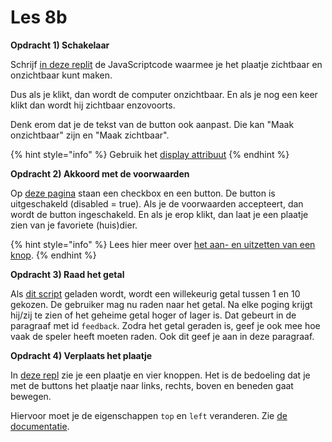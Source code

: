 # Les 8b

**Opdracht 1) Schakelaar**

Schrijf [in deze replit](https://replit.com/@mevrHermans/pidk-k4-m2-l8-opdracht-1) de JavaScriptcode waarmee je het plaatje zichtbaar en onzichtbaar kunt maken.

Dus als je klikt, dan wordt de computer onzichtbaar. En als je nog een keer klikt dan wordt hij zichtbaar enzovoorts.

Denk erom dat je de tekst van de button ook aanpast. Die kan "Maak onzichtbaar" zijn en "Maak zichtbaar".

{% hint style="info" %}
Gebruik het [display attribuut](https://www.w3schools.com/cssref/pr\_class\_display.asp)
{% endhint %}

**Opdracht 2) Akkoord met de voorwaarden**

Op [deze pagina](https://replit.com/@mevrHermans/pidk-k4-m2-l8-opdracht-2) staan een checkbox en een button. De button is uitgeschakeld (disabled = true). Als je de voorwaarden accepteert, dan wordt de button ingeschakeld. En als je erop klikt, dan laat je een plaatje zien van je favoriete (huis)dier.

{% hint style="info" %}
Lees hier meer over [het aan- en uitzetten van een knop](https://www.w3schools.com/jsref/prop\_pushbutton\_disabled.asp).
{% endhint %}

**Opdracht 3) Raad het getal**

Als [dit script](https://replit.com/@mevrHermans/pidk-k4-m2-l8-opdracht-4) geladen wordt, wordt een willekeurig getal tussen 1 en 10 gekozen. De gebruiker mag nu raden naar het getal. Na elke poging krijgt hij/zij te zien of het geheime getal hoger of lager is. Dat gebeurt in de paragraaf met id `feedback`. Zodra het getal geraden is, geef je ook mee hoe vaak de speler heeft moeten raden. Ook dit geef je aan in deze paragraaf.

**Opdracht 4) Verplaats het plaatje**

In [deze repl](https://replit.com/@mevrHermans/pidk-k4-m2-l8-opdracht-3#index.html) zie je een plaatje en vier knoppen. Het is de bedoeling dat je met de buttons het plaatje naar links, rechts, boven en beneden gaat bewegen.

Hiervoor moet je de eigenschappen `top` en `left` veranderen. Zie [de documentatie](https://www.w3schools.com/jsref/prop\_style\_top.asp).



